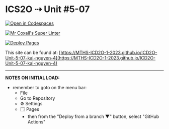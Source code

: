 # ICS2O ⇢ Unit #5-07

[![Open in Codespaces](https://classroom.github.com/assets/launch-codespace-7f7980b617ed060a017424585567c406b6ee15c891e84e1186181d67ecf80aa0.svg)](https://classroom.github.com/open-in-codespaces?assignment_repo_id=15013499)

[![Mr Coxall's Super Linter](https://github.com/MTHS-ICD2O-1-2023/ICD2O-Unit-5-07-kai-nguyen-4/workflows/Mr%20Coxall's%20Super%20Linter/badge.svg)](https://github.com/MTHS-ICD2O-1-2023/ICD2O-Unit-5-07-kai-nguyen-4/actions)

[![Deploy Pages](https://github.com/MTHS-ICD2O-1-2023/ICD2O-Unit-5-07-kai-nguyen-4/workflows/Deploy%20Pages/badge.svg)](https://github.com/MTHS-ICD2O-1-2023/ICD2O-Unit-5-07-kai-nguyen-4/actions)

This site can be found at: [https://MTHS-ICD2O-1-2023.github.io/ICD2O-Unit-5-07-kai-nguyen-4](https://MTHS-ICD2O-1-2023.github.io/ICD2O-Unit-5-07-kai-nguyen-4)

---

**NOTES ON INITIAL LOAD:**
- remember to goto on the menu bar:
  - File
  - Go to Repository
  - ⚙ Settings
  - 🗔 Pages
    - then from the "Deploy from a branch ▼" button, select "GitHub Actions"
